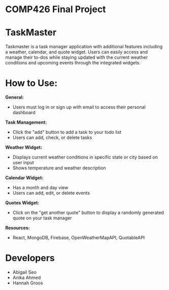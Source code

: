 # COMP426 Final Project

# TaskMaster

Taskmaster is a task manager application with additional features including a weather, calendar, and quote widget. Users can easily access and manage their to-dos while staying updated with the current weather conditions and upcoming events through the integrated widgets.

# How to Use:

**General:**
- Users must log in or sign up with email to access their personal dashboard

**Task Management:**
  - Click the "add" button to add a task to your todo list
  - Users can add, check, or delete tasks

**Weather Widget:**
- Displays current weather conditions in specific state or city based on user input
- Shows temperature and weather description
  
**Calendar Widget:**
- Has a month and day view
- Users can add, edit, or delete events

**Quotes Widget:**
- Click on the "get another quote" button to display a randomly generated quote on your task manager

**Resources:**
- React, MongoDB, Firebase, OpenWeatherMapAPI, QuotableAPI

# Developers
- Abigail Seo
- Anika Ahmed
- Hannah Groos
